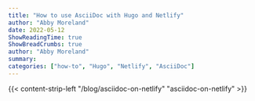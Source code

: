 ```yaml
---
title: "How to use AsciiDoc with Hugo and Netlify"
author: "Abby Moreland"
date: 2022-05-12
ShowReadingTime: true
ShowBreadCrumbs: true
author: "Abby Moreland"
summary: 
categories: ["how-to", "Hugo", "Netlify", "AsciiDoc"]
---
```

{{< content-strip-left "/blog/asciidoc-on-netlify" "asciidoc-on-netlify" >}}
